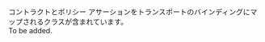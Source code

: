 <Namespace Name="Microsoft.ServiceBus.Description">
  <Docs>
    <summary>コントラクトとポリシー アサーションをトランスポートのバインディングにマップされるクラスが含まれています。</summary> 
    <remarks>To be added.</remarks>
  </Docs>
</Namespace>
